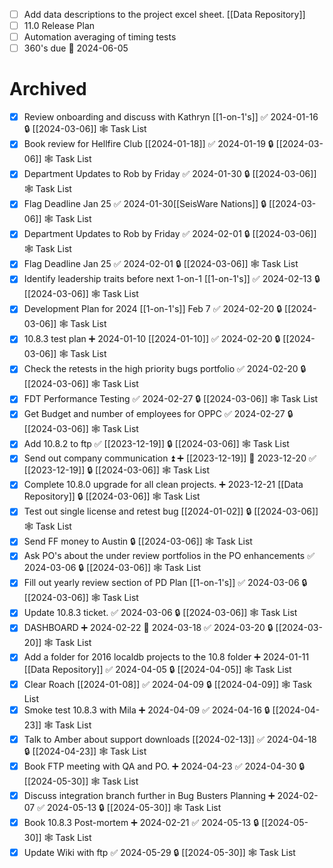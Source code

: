 - [ ] Add data descriptions to the project excel sheet. [[Data Repository]]
- [ ] 11.0 Release Plan
- [ ] Automation averaging of timing tests
- [ ] 360's due 📅 2024-06-05 
# Archived

- [x] Review onboarding and discuss with Kathryn [[1-on-1's]] ✅ 2024-01-16 🔒 [[2024-03-06]] 🕸️ Task List
- [x] Book review for Hellfire Club [[2024-01-18]] ✅ 2024-01-19 🔒 [[2024-03-06]] 🕸️ Task List
- [x] Department Updates to Rob by Friday ✅ 2024-01-30 🔒 [[2024-03-06]] 🕸️ Task List
- [x] Flag Deadline Jan 25 ✅ 2024-01-30[[SeisWare Nations]] 🔒 [[2024-03-06]] 🕸️ Task List
- [x] Department Updates to Rob by Friday ✅ 2024-02-01 🔒 [[2024-03-06]] 🕸️ Task List
- [x] Flag Deadline Jan 25 ✅ 2024-02-01 🔒 [[2024-03-06]] 🕸️ Task List
- [x] Identify leadership traits before next 1-on-1 [[1-on-1's]] ✅ 2024-02-13 🔒 [[2024-03-06]] 🕸️ Task List
- [x] Development Plan for 2024 [[1-on-1's]] Feb 7 ✅ 2024-02-20 🔒 [[2024-03-06]] 🕸️ Task List
- [x] 10.8.3 test plan ➕ 2024-01-10 [[2024-01-10]] ✅ 2024-02-20 🔒 [[2024-03-06]] 🕸️ Task List
- [x] Check the retests in the high priority bugs portfolio ✅ 2024-02-20 🔒 [[2024-03-06]] 🕸️ Task List
- [x] FDT Performance Testing ✅ 2024-02-27 🔒 [[2024-03-06]] 🕸️ Task List
- [x] Get Budget and number of employees for OPPC ✅ 2024-02-27 🔒 [[2024-03-06]] 🕸️ Task List
- [x] Add 10.8.2 to ftp ✅ [[2023-12-19]]  🔒 [[2024-03-06]] 🕸️ Task List
- [x] Send out company communication ⏫ ➕ [[2023-12-19]] 📅 2023-12-20 ✅ [[2023-12-19]] 🔒 [[2024-03-06]] 🕸️ Task List
- [x] Complete 10.8.0 upgrade for all clean projects. ➕ 2023-12-21 [[Data Repository]] 🔒 [[2024-03-06]] 🕸️ Task List
- [x] Test out single license and retest bug [[2024-01-02]] 🔒 [[2024-03-06]] 🕸️ Task List
- [x] Send FF money to Austin 🔒 [[2024-03-06]] 🕸️ Task List
- [x] Ask PO's about the under review portfolios in the PO enhancements ✅ 2024-03-06 🔒 [[2024-03-06]] 🕸️ Task List
- [x] Fill out yearly review section of PD Plan [[1-on-1's]] ✅ 2024-03-06 🔒 [[2024-03-06]] 🕸️ Task List
- [x] Update 10.8.3 ticket. ✅ 2024-03-06 🔒 [[2024-03-06]] 🕸️ Task List
- [x] DASHBOARD ➕ 2024-02-22 📅 2024-03-18 ✅ 2024-03-20 🔒 [[2024-03-20]] 🕸️ Task List
- [x] Add a folder for 2016 localdb projects to the 10.8 folder ➕ 2024-01-11 [[Data Repository]] ✅ 2024-04-05 🔒 [[2024-04-05]] 🕸️ Task List
- [x] Clear Roach [[2024-01-08]] ✅ 2024-04-09 🔒 [[2024-04-09]] 🕸️ Task List
- [x] Smoke test 10.8.3 with Mila ➕ 2024-04-09 ✅ 2024-04-16 🔒 [[2024-04-23]] 🕸️ Task List
- [x] Talk to Amber about support downloads [[2024-02-13]] ✅ 2024-04-18 🔒 [[2024-04-23]] 🕸️ Task List
- [x] Book FTP meeting with QA and PO. ➕ 2024-04-23 ✅ 2024-04-30 🔒 [[2024-05-30]] 🕸️ Task List
- [x] Discuss integration branch further in Bug Busters Planning ➕ 2024-02-07 ✅ 2024-05-13 🔒 [[2024-05-30]] 🕸️ Task List
- [x] Book 10.8.3 Post-mortem ➕ 2024-02-21 ✅ 2024-05-13 🔒 [[2024-05-30]] 🕸️ Task List
- [x] Update Wiki with ftp ✅ 2024-05-29 🔒 [[2024-05-30]] 🕸️ Task List
